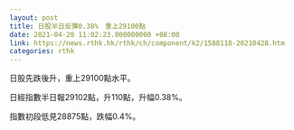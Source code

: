 ```yaml
---
layout: post
title: 日股半日反彈0.38%　重上29100點
date: 2021-04-28 11:02:23.000000000 +08:00
link: https://news.rthk.hk/rthk/ch/component/k2/1588118-20210428.htm
categories: rthk
---
```


日股先跌後升，重上29100點水平。

日經指數半日報29102點，升110點，升幅0.38%。

指數初段低見28875點，跌幅0.4%。
